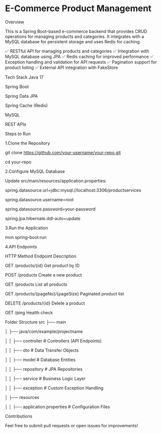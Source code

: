﻿# E-Commerce Product Management

Overview

This is a Spring Boot-based e-commerce backend that provides CRUD operations for managing products and categories. It integrates with a MySQL database for persistent storage and uses Redis for caching.

✅ RESTful API for managing products and categories
✅ Integration with MySQL database using JPA
✅ Redis caching for improved performance
✅ Exception handling and validation for API requests
✅ Pagination support for product listing
✅ External API integration with FakeStore

Tech Stack
Java 17

Spring Boot

Spring Data JPA

Spring Cache (Redis)

MySQL

REST APIs

Steps to Run

1.Clone the Repository

git clone https://github.com/your-username/your-repo.git

cd your-repo

2.Configure MySQL Database

Update src/main/resources/application.properties:

spring.datasource.url=jdbc:mysql://localhost:3306/productservices

spring.datasource.username=root

spring.datasource.password=your-password

spring.jpa.hibernate.ddl-auto=update

3.Run the Application

mvn spring-boot:run

4.API Endpoints

HTTP Method	Endpoint	Description

GET	/products/{id}	Get product by ID

POST	/products	Create a new product

GET	/products	List all products

GET	/products/{pageNo}/{pageSize}	Paginated product list

DELETE	/products/{id}	Delete a product

GET	/ping	Health check

Folder Structure
src
 ├── main
 
 │   ├── java/com/example/projectname
 
 │   │   ├── controller      # Controllers (API Endpoints)
 
 │   │   ├── dto             # Data Transfer Objects
 
 │   │   ├── model           # Database Entities
 
 │   │   ├── repository      # JPA Repositories
 
 │   │   ├── service         # Business Logic Layer
 
 │   │   ├── exception       # Custom Exception Handling
 
 │   ├── resources
 
 │   │   ├── application.properties  # Configuration Files

Contributions

Feel free to submit pull requests or open issues for improvements! 

